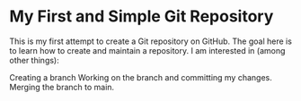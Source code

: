 # My First and Simple Git Repository
This is my first attempt to create a Git repository on GitHub. The goal here is to learn how to create and maintain a repository. I am interested in (among other things):

Creating a branch
Working on the branch and committing my changes.
Merging the branch to main.
